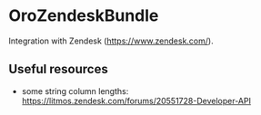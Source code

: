 OroZendeskBundle
===================

Integration with Zendesk (https://www.zendesk.com/).

Useful resources
----------------

* some string column lengths: https://litmos.zendesk.com/forums/20551728-Developer-API
